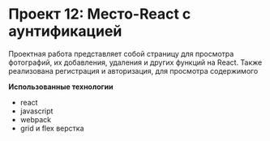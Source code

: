# Проект 12: Место-React с аунтификацией

Проектная работа представляет собой
страницу для просмотра фотографий,
их добавления, удаления и других функций на React.
Также реализована регистрация и авторизация,
для просмотра содержимого

**Использованные технологии**

- react
- javascript
- webpack
- grid и flex верстка


